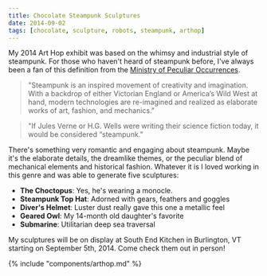 ```yaml
---
title: Chocolate Steampunk Sculptures
date: 2014-09-02
tags: [chocolate, sculpture, robots, steampunk, arthop]
---
```


My 2014 Art Hop exhibit was based on the whimsy and industrial style of steampunk. For those who haven't heard of steampunk before, I've always been a fan of this definition from the [Ministry of Peculiar Occurrences](http://www.ministryofpeculiaroccurrences.com/what-is-steampunk/).

> "Steampunk is an inspired movement of creativity and imagination. With a backdrop of either Victorian England or America’s Wild West at hand, modern technologies are re-imagined and realized as elaborate works of art, fashion, and mechanics."

> "If Jules Verne or H.G. Wells were writing their science fiction today, it would be considered “steampunk.”

There's something very romantic and engaging about steampunk. Maybe it's the elaborate details, the dreamlike themes, or the peculiar blend of mechanical elements and historical fashion. Whatever it is I loved working in this genre and was able to generate five sculptures:

* **The Choctopus**: Yes, he's wearing a monocle.
* **Steampunk Top Hat**: Adorned with gears, feathers and goggles
* **Diver's Helmet**: Luster dust really gave this one a metallic feel
* **Geared Owl**: My 14-month old daughter's favorite
* **Submarine**: Utilitarian deep sea traversal

My sculptures will be on display at South End Kitchen in Burlington, VT starting on September 5th, 2014. Come check them out in person!

{% include "components/arthop.md" %}